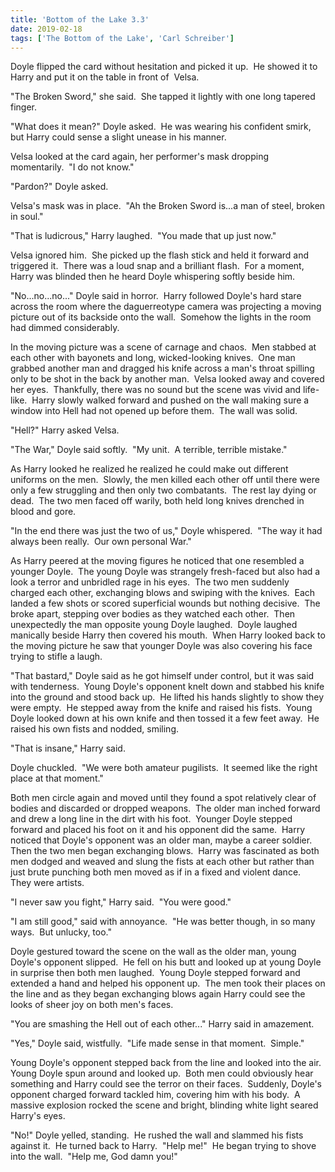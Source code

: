 ```yaml
---
title: 'Bottom of the Lake 3.3'
date: 2019-02-18
tags: ['The Bottom of the Lake', 'Carl Schreiber']
---
```


Doyle flipped the card without hesitation and picked it up.  He showed it to Harry and put it on the table in front of  Velsa.

"The Broken Sword," she said.  She tapped it lightly with one long tapered finger.

"What does it mean?" Doyle asked.  He was wearing his confident smirk, but Harry could sense a slight unease in his manner.

Velsa looked at the card again, her performer's mask dropping momentarily.  "I do not know."

"Pardon?" Doyle asked.

Velsa's mask was in place.  "Ah the Broken Sword is...a man of steel, broken in soul."

"That is ludicrous," Harry laughed.  "You made that up just now."

Velsa ignored him.  She picked up the flash stick and held it forward and triggered it.  There was a loud snap and a brilliant flash.  For a moment, Harry was blinded then he heard Doyle whispering softly beside him.

"No...no...no..." Doyle said in horror.  Harry followed Doyle's hard stare across the room where the daguerreotype camera was projecting a moving picture out of its backside onto the wall.  Somehow the lights in the room had dimmed considerably.

In the moving picture was a scene of carnage and chaos.  Men stabbed at each other with bayonets and long, wicked-looking knives.  One man grabbed another man and dragged his knife across a man's throat spilling only to be shot in the back by another man.  Velsa looked away and covered her eyes.  Thankfully, there was no sound but the scene was vivid and life-like.  Harry slowly walked forward and pushed on the wall making sure a window into Hell had not opened up before them.  The wall was solid.

"Hell?" Harry asked Velsa.

"The War," Doyle said softly.  "My unit.  A terrible, terrible mistake."

As Harry looked he realized he realized he could make out different uniforms on the men.  Slowly, the men killed each other off until there were only a few struggling and then only two combatants.  The rest lay dying or dead.  The two men faced off warily, both held long knives drenched in blood and gore.

"In the end there was just the two of us," Doyle whispered.  "The way it had always been really.  Our own personal War."

As Harry peered at the moving figures he noticed that one resembled a younger Doyle.  The young Doyle was strangely fresh-faced but also had a look a terror and unbridled rage in his eyes.  The two men suddenly charged each other, exchanging blows and swiping with the knives.  Each landed a few shots or scored superficial wounds but nothing decisive.  The broke apart, stepping over bodies as they watched each other.  Then unexpectedly the man opposite young Doyle laughed.  Doyle laughed manically beside Harry then covered his mouth.  When Harry looked back to the moving picture he saw that younger Doyle was also covering his face trying to stifle a laugh.

"That bastard," Doyle said as he got himself under control, but it was said with tenderness.  Young Doyle's opponent knelt down and stabbed his knife into the ground and stood back up.  He lifted his hands slightly to show they were empty.  He stepped away from the knife and raised his fists.  Young Doyle looked down at his own knife and then tossed it a few feet away.  He raised his own fists and nodded, smiling.

"That is insane," Harry said.

Doyle chuckled.  "We were both amateur pugilists.  It seemed like the right place at that moment."

Both men circle again and moved until they found a spot relatively clear of bodies and discarded or dropped weapons.  The older man inched forward and drew a long line in the dirt with his foot.  Younger Doyle stepped forward and placed his foot on it and his opponent did the same.  Harry noticed that Doyle's opponent was an older man, maybe a career soldier.  Then the two men began exchanging blows.  Harry was fascinated as both men dodged and weaved and slung the fists at each other but rather than just brute punching both men moved as if in a fixed and violent dance.  They were artists.

"I never saw you fight," Harry said.  "You were good."

"I am still good," said with annoyance.  "He was better though, in so many ways.  But unlucky, too."

Doyle gestured toward the scene on the wall as the older man, young Doyle's opponent slipped.  He fell on his butt and looked up at young Doyle in surprise then both men laughed.  Young Doyle stepped forward and extended a hand and helped his opponent up.  The men took their places on the line and as they began exchanging blows again Harry could see the looks of sheer joy on both men's faces.

"You are smashing the Hell out of each other..." Harry said in amazement.

"Yes," Doyle said, wistfully.  "Life made sense in that moment.  Simple."

Young Doyle's opponent stepped back from the line and looked into the air.  Young Doyle spun around and looked up.  Both men could obviously hear something and Harry could see the terror on their faces.  Suddenly, Doyle's opponent charged forward tackled him, covering him with his body.  A massive explosion rocked the scene and bright, blinding white light seared Harry's eyes.

"No!" Doyle yelled, standing.  He rushed the wall and slammed his fists against it.  He turned back to Harry.  "Help me!"  He began trying to shove into the wall.  "Help me, God damn you!"
